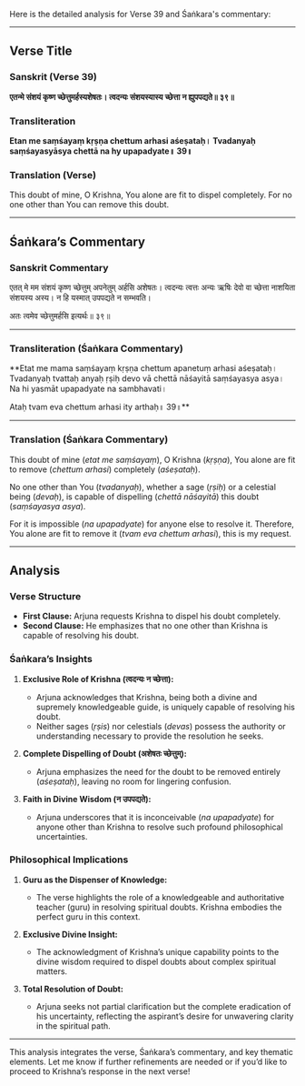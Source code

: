 Here is the detailed analysis for Verse 39 and Śaṅkara's commentary:

---

## Verse Title
### Sanskrit (Verse 39)
**एतन्मे संशयं कृष्ण च्छेत्तुमर्हस्यशेषतः।
त्वदन्यः संशयस्यास्य च्छेत्ता न ह्युपपद्यते॥ ३९॥**

### Transliteration
**Etan me saṃśayaṃ kṛṣṇa chettum arhasi aśeṣataḥ।
Tvadanyaḥ saṃśayasyāsya chettā na hy upapadyate॥ 39॥**

### Translation (Verse)
This doubt of mine, O Krishna, You alone are fit to dispel completely.
For no one other than You can remove this doubt.

---

## Śaṅkara’s Commentary
### Sanskrit Commentary
एतत् मे मम संशयं कृष्ण च्छेत्तुम् अपनेतुम् अर्हसि अशेषतः।
त्वदन्यः त्वत्तः अन्यः ऋषिः देवो वा च्छेत्ता नाशयिता संशयस्य अस्य।
न हि यस्मात् उपपद्यते न सम्भवति।

अतः त्वमेव च्छेत्तुमर्हसि इत्यर्थः॥ ३९॥

---

### Transliteration (Śaṅkara Commentary)
**Etat me mama saṃśayaṃ kṛṣṇa chettum apanetuṃ arhasi aśeṣataḥ।
Tvadanyaḥ tvattaḥ anyaḥ ṛṣiḥ devo vā chettā nāśayitā saṃśayasya asya।
Na hi yasmāt upapadyate na sambhavati।

Ataḥ tvam eva chettum arhasi ity arthaḥ॥ 39॥**

---

### Translation (Śaṅkara Commentary)
This doubt of mine (*etat me saṃśayaṃ*), O Krishna (*kṛṣṇa*),
You alone are fit to remove (*chettum arhasi*) completely (*aśeṣataḥ*).

No one other than You (*tvadanyaḥ*), whether a sage (*ṛṣiḥ*) or a celestial being (*devaḥ*),
is capable of dispelling (*chettā nāśayitā*) this doubt (*saṃśayasya asya*).

For it is impossible (*na upapadyate*) for anyone else to resolve it.
Therefore, You alone are fit to remove it (*tvam eva chettum arhasi*), this is my request.

---

## Analysis

### Verse Structure
- **First Clause:** Arjuna requests Krishna to dispel his doubt completely.
- **Second Clause:** He emphasizes that no one other than Krishna is capable of resolving his doubt.

### Śaṅkara’s Insights
1. **Exclusive Role of Krishna (त्वदन्यः न च्छेत्ता):**
   - Arjuna acknowledges that Krishna, being both a divine and supremely knowledgeable guide, is uniquely capable of resolving his doubt.
   - Neither sages (*ṛṣis*) nor celestials (*devas*) possess the authority or understanding necessary to provide the resolution he seeks.

2. **Complete Dispelling of Doubt (अशेषतः च्छेत्तुम्):**
   - Arjuna emphasizes the need for the doubt to be removed entirely (*aśeṣataḥ*), leaving no room for lingering confusion.

3. **Faith in Divine Wisdom (न उपपद्यते):**
   - Arjuna underscores that it is inconceivable (*na upapadyate*) for anyone other than Krishna to resolve such profound philosophical uncertainties.

### Philosophical Implications
1. **Guru as the Dispenser of Knowledge:**
   - The verse highlights the role of a knowledgeable and authoritative teacher (guru) in resolving spiritual doubts. Krishna embodies the perfect guru in this context.

2. **Exclusive Divine Insight:**
   - The acknowledgment of Krishna’s unique capability points to the divine wisdom required to dispel doubts about complex spiritual matters.

3. **Total Resolution of Doubt:**
   - Arjuna seeks not partial clarification but the complete eradication of his uncertainty, reflecting the aspirant’s desire for unwavering clarity in the spiritual path.

---

This analysis integrates the verse, Śaṅkara’s commentary, and key thematic elements. Let me know if further refinements are needed or if you’d like to proceed to Krishna’s response in the next verse!
